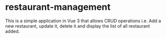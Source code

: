 # restaurant-management
This is a simple application in Vue 3 that allows CRUD operations i.e. Add a new restaurant, update it, delete it and display the list of all restaurant added.

